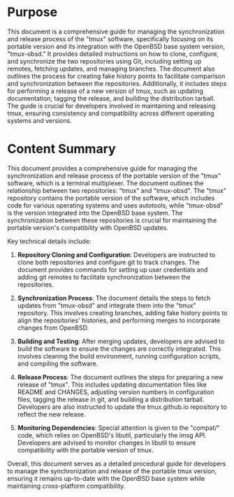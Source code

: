 # Purpose
This document is a comprehensive guide for managing the synchronization and release process of the "tmux" software, specifically focusing on its portable version and its integration with the OpenBSD base system version, "tmux-obsd." It provides detailed instructions on how to clone, configure, and synchronize the two repositories using Git, including setting up remotes, fetching updates, and managing branches. The document also outlines the process for creating fake history points to facilitate comparison and synchronization between the repositories. Additionally, it includes steps for performing a release of a new version of tmux, such as updating documentation, tagging the release, and building the distribution tarball. The guide is crucial for developers involved in maintaining and releasing tmux, ensuring consistency and compatibility across different operating systems and versions.
# Content Summary
This document provides a comprehensive guide for managing the synchronization and release process of the portable version of the "tmux" software, which is a terminal multiplexer. The document outlines the relationship between two repositories: "tmux" and "tmux-obsd". The "tmux" repository contains the portable version of the software, which includes code for various operating systems and uses autotools, while "tmux-obsd" is the version integrated into the OpenBSD base system. The synchronization between these repositories is crucial for maintaining the portable version's compatibility with OpenBSD updates.

Key technical details include:

1. **Repository Cloning and Configuration**: Developers are instructed to clone both repositories and configure git to track changes. The document provides commands for setting up user credentials and adding git remotes to facilitate synchronization between the repositories.

2. **Synchronization Process**: The document details the steps to fetch updates from "tmux-obsd" and integrate them into the "tmux" repository. This involves creating branches, adding fake history points to align the repositories' histories, and performing merges to incorporate changes from OpenBSD.

3. **Building and Testing**: After merging updates, developers are advised to build the software to ensure the changes are correctly integrated. This involves cleaning the build environment, running configuration scripts, and compiling the software.

4. **Release Process**: The document outlines the steps for preparing a new release of "tmux". This includes updating documentation files like README and CHANGES, adjusting version numbers in configuration files, tagging the release in git, and building a distribution tarball. Developers are also instructed to update the tmux.github.io repository to reflect the new release.

5. **Monitoring Dependencies**: Special attention is given to the "compat/" code, which relies on OpenBSD's libutil, particularly the imsg API. Developers are advised to monitor changes in libutil to ensure compatibility with the portable version of tmux.

Overall, this document serves as a detailed procedural guide for developers to manage the synchronization and release of the portable tmux version, ensuring it remains up-to-date with the OpenBSD base system while maintaining cross-platform compatibility.
